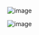 ![image](https://user-images.githubusercontent.com/55327081/230747234-b83059df-ab1b-405f-9074-ac179c61df40.png)

![image](https://user-images.githubusercontent.com/55327081/230747242-60bd3cf6-e81d-4068-8992-31a7054e4b84.png)

